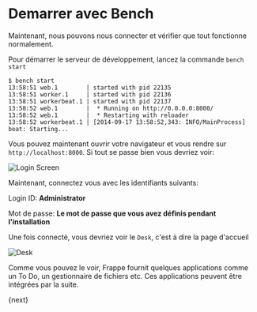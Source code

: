 # Demarrer avec Bench

Maintenant, nous pouvons nous connecter et vérifier que tout fonctionne normalement.

Pour démarrer le serveur de développement, lancez la commande `bench start`

	$ bench start
	13:58:51 web.1        | started with pid 22135
	13:58:51 worker.1     | started with pid 22136
	13:58:51 workerbeat.1 | started with pid 22137
	13:58:52 web.1        |  * Running on http://0.0.0.0:8000/
	13:58:52 web.1        |  * Restarting with reloader
	13:58:52 workerbeat.1 | [2014-09-17 13:58:52,343: INFO/MainProcess] beat: Starting...

Vous pouvez maintenant ouvrir votre navigateur et vous rendre sur `http://localhost:8000`. Si tout se passe bien vous devriez voir:

<img class="screenshot" alt="Login Screen" src="{{docs_base_url}}/assets/img/login.png">

Maintenant, connectez vous avec les identifiants suivants: 

Login ID: **Administrator**

Mot de passe: **Le mot de passe que vous avez définis pendant l'installation**

Une fois connecté, vous devriez voir le `Desk`, c'est à dire la page d'accueil

<img class="screenshot" alt="Desk" src="{{docs_base_url}}/assets/img/desk.png">

Comme vous pouvez le voir, Frappe fournit quelques applications comme un To Do, un gestionnaire de fichiers etc. Ces applications
peuvent être intégrées par la suite.

{next}
